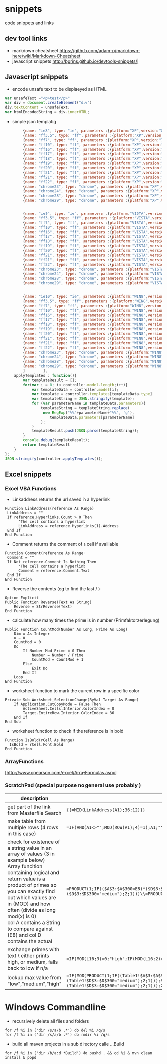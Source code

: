 snippets
========

code snippets and links

dev tool links  
--------------

* markdown cheatsheet https://github.com/adam-p/markdown-here/wiki/Markdown-Cheatsheet  
* javascript snippets  http://bgrins.github.io/devtools-snippets/|

Javascript snippets
-------------------

* encode unsafe text to be displaeyed as HTML
```javascript
var unsafeText ="<p>test</p>"
var div = document.createElement("div")
div.textContent = unsafeText;
var htmlEncodedString = div.innerHTML;
```

* simple json templatig
```javascript
        {name: "ie8", type: "ie", parameters :{platform:"XP",version:"8"}},
        {name: "ff3.5", type: "ff", parameters :{platform:"XP",version:"3.5",path:"E:\\\\Browser - Portable Versions\\\\FirefoxPortable_3.5.11_German\\\\App\\\\Firefox\\\\firefox.exe"}},	   
        {name: "ff7", type: "ff", parameters :{platform:"XP",version:"7",path:"E:\\\\Browser - Portable Versions\\\\Portable_Firefox_7.0.1\\\\Portable_Firefox_7.0.1\\\\Firefox\\\\firefox.exe"}},	   
        {name: "ff10", type: "ff", parameters :{platform:"XP",version:"10",path:"E:\\\\Browser - Portable Versions\\\\Portable_Firefox_10.0.2\\\\Portable_Firefox_10.0.2\\\\Firefox\\\\firefox.exe"}},	   
        {name: "ff16", type: "ff", parameters :{platform:"XP",version:"16",path:"E:\\\\Browser - Portable Versions\\\\Portable_Firefox_16.0.2\\\\Firefox\\\\firefox.exe"}},	   
        {name: "ff17", type: "ff", parameters :{platform:"XP",version:"17",path:"E:\\\\Browser - Portable Versions\\\\Portable_Firefox_17.0.1\\\\Firefox\\\\firefox.exe"}},	   
        {name: "ff18", type: "ff", parameters :{platform:"XP",version:"18",path:"E:\\\\Browser - Portable Versions\\\\Portable_Firefox_18.0.2\\\\Firefox\\\\firefox.exe"}},	   
        {name: "ff19", type: "ff", parameters :{platform:"XP",version:"19",path:"E:\\\\Browser - Portable Versions\\\\Portable_Firefox_19.0.2\\\\App\\\\Firefox\\\\firefox.exe"}},	   
        {name: "ff20", type: "ff", parameters :{platform:"XP",version:"20",path:"E:\\\\Browser - Portable Versions\\\\Portable_Firefox_20.0.1\\\\App\\\\Firefox\\\\firefox.exe"}},	   
        {name: "ff21", type: "ff", parameters :{platform:"XP",version:"21",path:"E:\\\\Browser - Portable Versions\\\\FirefoxPortable_21.0_English\\\\App\\\\Firefox\\\\firefox.exe"}},	   
        {name: "ff21", type: "ff", parameters :{platform:"XP",version:"21",path:"E:\\\\Browser - Portable Versions\\\\Portable_Firefox_21.0\\\\App\\\\Firefox\\\\firefox.exe"}},	   
        {name: "ff22", type: "ff", parameters :{platform:"XP",version:"22",path:"E:\\\\Browser - Portable Versions\\\\FirefoxPortable_22.0_English\\\\App\\\\Firefox\\\\firefox.exe"}},	   
        {name: "chrome23", type: "chrome", parameters :{platform:"XP",version:"23",path:"E:\\\\Browser - Portable Versions\\\\PortableGoogleChrome23\\\\Chrome\\\\chrome.exe"}},	   
        {name: "chrome24", type: "chrome", parameters :{platform:"XP",version:"24",path:"E:\\\\Browser - Portable Versions\\\\PortableGoogleChrome24\\\\Chrome\\\\chrome.exe"}},	   
        {name: "chrome28", type: "chrome", parameters :{platform:"XP",version:"28",path:"E:\\\\Browser - Portable Versions\\\\GoogleChromePortable_28.0.1500.95\\\\App\\\\Chrome-bin\\\\chrome.exe"}},	   
        {name: "chrome29", type: "chrome", parameters :{platform:"XP",version:"29",path:"E:\\\\Browser - Portable Versions\\\\GoogleChromePortableBeta\\\\App\\\\Chrome-bin\\\\chrome.exe"}},	 


        {name: "ie9", type: "ie", parameters :{platform:"VISTA",version:"9"}},
        {name: "ff3.5", type: "ff", parameters :{platform:"VISTA",version:"3.5",path:"C:\\\\Users\\\\Public\\\\Shared Folder\\\\Browser - Portable Versions\\\\FirefoxPortable_3.5.11_German\\\\App\\\\Firefox\\\\firefox.exe"}},	   
        {name: "ff7", type: "ff", parameters :{platform:"VISTA",version:"7",path:"C:\\\\Users\\\\Public\\\\Shared Folder\\\\Browser - Portable Versions\\\\Portable_Firefox_7.0.1\\\\Portable_Firefox_7.0.1\\\\Firefox\\\\firefox.exe"}},	   
        {name: "ff10", type: "ff", parameters :{platform:"VISTA",version:"10",path:"C:\\\\Users\\\\Public\\\\Shared Folder\\\\Browser - Portable Versions\\\\Portable_Firefox_10.0.2\\\\Portable_Firefox_10.0.2\\\\Firefox\\\\firefox.exe"}},	   
        {name: "ff16", type: "ff", parameters :{platform:"VISTA",version:"16",path:"C:\\\\Users\\\\Public\\\\Shared Folder\\\\Browser - Portable Versions\\\\Portable_Firefox_16.0.2\\\\Firefox\\\\firefox.exe"}},	   
        {name: "ff17", type: "ff", parameters :{platform:"VISTA",version:"17",path:"C:\\\\Users\\\\Public\\\\Shared Folder\\\\Browser - Portable Versions\\\\Portable_Firefox_17.0.1\\\\Firefox\\\\firefox.exe"}},	   
        {name: "ff18", type: "ff", parameters :{platform:"VISTA",version:"18",path:"C:\\\\Users\\\\Public\\\\Shared Folder\\\\Browser - Portable Versions\\\\Portable_Firefox_18.0.2\\\\Firefox\\\\firefox.exe"}},	   
        {name: "ff19", type: "ff", parameters :{platform:"VISTA",version:"19",path:"C:\\\\Users\\\\Public\\\\Shared Folder\\\\Browser - Portable Versions\\\\Portable_Firefox_19.0.2\\\\App\\\\Firefox\\\\firefox.exe"}},	   
        {name: "ff20", type: "ff", parameters :{platform:"VISTA",version:"20",path:"C:\\\\Users\\\\Public\\\\Shared Folder\\\\Browser - Portable Versions\\\\Portable_Firefox_20.0.1\\\\App\\\\Firefox\\\\firefox.exe"}},	   
        {name: "ff21", type: "ff", parameters :{platform:"VISTA",version:"21",path:"C:\\\\Users\\\\Public\\\\Shared Folder\\\\Browser - Portable Versions\\\\FirefoxPortable_21.0_English\\\\App\\\\Firefox\\\\firefox.exe"}},	   
        {name: "ff21", type: "ff", parameters :{platform:"VISTA",version:"21",path:"C:\\\\Users\\\\Public\\\\Shared Folder\\\\Browser - Portable Versions\\\\Portable_Firefox_21.0\\\\App\\\\Firefox\\\\firefox.exe"}},	   
        {name: "ff22", type: "ff", parameters :{platform:"VISTA",version:"22",path:"C:\\\\Users\\\\Public\\\\Shared Folder\\\\Browser - Portable Versions\\\\FirefoxPortable_22.0_English\\\\App\\\\Firefox\\\\firefox.exe"}},	   
        {name: "chrome23", type: "chrome", parameters :{platform:"VISTA",version:"23",path:"C:\\\\Users\\\\Public\\\\Shared Folder\\\\Browser - Portable Versions\\\\PortableGoogleChrome23\\\\Chrome\\\\chrome.exe"}},	   
        {name: "chrome24", type: "chrome", parameters :{platform:"VISTA",version:"24",path:"C:\\\\Users\\\\Public\\\\Shared Folder\\\\Browser - Portable Versions\\\\PortableGoogleChrome24\\\\Chrome\\\\chrome.exe"}},	   
        {name: "chrome28", type: "chrome", parameters :{platform:"VISTA",version:"28",path:"C:\\\\Users\\\\Public\\\\Shared Folder\\\\Browser - Portable Versions\\\\GoogleChromePortable_28.0.1500.95\\\\App\\\\Chrome-bin\\\\chrome.exe"}},	   
        {name: "chrome29", type: "chrome", parameters :{platform:"VISTA",version:"29",path:"C:\\\\Users\\\\Public\\\\Shared Folder\\\\Browser - Portable Versions\\\\GoogleChromePortableBeta\\\\App\\\\Chrome-bin\\\\chrome.exe"}},	 


        {name: "ie10", type: "ie", parameters :{platform:"WIN8",version:"10"}},
        {name: "ff3.5", type: "ff", parameters :{platform:"WIN8",version:"3.5",path:"E:\\\\Browser - Portable Versions\\\\FirefoxPortable_3.5.11_German\\\\App\\\\Firefox\\\\firefox.exe"}},	   
        {name: "ff7", type: "ff", parameters :{platform:"WIN8",version:"7",path:"E:\\\\Browser - Portable Versions\\\\Portable_Firefox_7.0.1\\\\Portable_Firefox_7.0.1\\\\Firefox\\\\firefox.exe"}},	   
        {name: "ff10", type: "ff", parameters :{platform:"WIN8",version:"10",path:"E:\\\\Browser - Portable Versions\\\\Portable_Firefox_10.0.2\\\\Portable_Firefox_10.0.2\\\\Firefox\\\\firefox.exe"}},	   
        {name: "ff16", type: "ff", parameters :{platform:"WIN8",version:"16",path:"E:\\\\Browser - Portable Versions\\\\Portable_Firefox_16.0.2\\\\Firefox\\\\firefox.exe"}},	   
        {name: "ff17", type: "ff", parameters :{platform:"WIN8",version:"17",path:"E:\\\\Browser - Portable Versions\\\\Portable_Firefox_17.0.1\\\\Firefox\\\\firefox.exe"}},	   
        {name: "ff18", type: "ff", parameters :{platform:"WIN8",version:"18",path:"E:\\\\Browser - Portable Versions\\\\Portable_Firefox_18.0.2\\\\Firefox\\\\firefox.exe"}},	   
        {name: "ff19", type: "ff", parameters :{platform:"WIN8",version:"19",path:"E:\\\\Browser - Portable Versions\\\\Portable_Firefox_19.0.2\\\\App\\\\Firefox\\\\firefox.exe"}},	   
        {name: "ff20", type: "ff", parameters :{platform:"WIN8",version:"20",path:"E:\\\\Browser - Portable Versions\\\\Portable_Firefox_20.0.1\\\\App\\\\Firefox\\\\firefox.exe"}},	   
        {name: "ff21", type: "ff", parameters :{platform:"WIN8",version:"21",path:"E:\\\\Browser - Portable Versions\\\\FirefoxPortable_21.0_English\\\\App\\\\Firefox\\\\firefox.exe"}},	   
        {name: "ff21", type: "ff", parameters :{platform:"WIN8",version:"21",path:"E:\\\\Browser - Portable Versions\\\\Portable_Firefox_21.0\\\\App\\\\Firefox\\\\firefox.exe"}},	   
        {name: "ff22", type: "ff", parameters :{platform:"WIN8",version:"22",path:"E:\\\\Browser - Portable Versions\\\\FirefoxPortable_22.0_English\\\\App\\\\Firefox\\\\firefox.exe"}},	   
        {name: "chrome23", type: "chrome", parameters :{platform:"WIN8",version:"23",path:"E:\\\\Browser - Portable Versions\\\\PortableGoogleChrome23\\\\Chrome\\\\chrome.exe"}},	   
        {name: "chrome24", type: "chrome", parameters :{platform:"WIN8",version:"24",path:"E:\\\\Browser - Portable Versions\\\\PortableGoogleChrome24\\\\Chrome\\\\chrome.exe"}},	   
        {name: "chrome28", type: "chrome", parameters :{platform:"WIN8",version:"28",path:"E:\\\\Browser - Portable Versions\\\\GoogleChromePortable_28.0.1500.95\\\\App\\\\Chrome-bin\\\\chrome.exe"}},	   
        {name: "chrome29", type: "chrome", parameters :{platform:"WIN8",version:"29",path:"E:\\\\Browser - Portable Versions\\\\GoogleChromePortableBeta\\\\App\\\\Chrome-bin\\\\chrome.exe"}},	 
        ]        ],
    applyTemplates : function(){
        var templateResult = [];
        for(var i = 0; i< controller.model.length;i++){
            var templateData = controller.model[i];
            var template = controller.templates[templateData.type]
            var templateString = JSON.stringify(template);
            for (var parameterName in templateData.parameters){
                templateString = templateString.replace(
                 new RegExp("%%"+parameterName+"%%", 'g'), 
                    templateData.parameters[parameterName]
                );
            }
            templateResult.push(JSON.parse(templateString));
        }
        console.debug(templateResult);
        return templateResult
    }
};
JSON.stringify(controller.applyTemplates());
```

Excel snippets
--------------

### Excel VBA Functions

* Linkaddress returns the url saved in a hyperlink
```VB.net
Function LinkAddress(reference As Range)
 LinkAddress = ""
 If reference.Hyperlinks.Count > 0 Then
      'The cell contains a hyperlink
      LinkAddress = reference.Hyperlinks(1).Address
 End If
End Function
```


* Comment returns the comment of a cell if avalilable
```VB.net
Function Comment(reference As Range)
 Comment = ""
 If Not reference.Comment Is Nothing Then
      'The cell contains a hyperlink
      Comment = reference.Comment.Text
 End If
End Function
```

* Reverse the contents (eg to find the last / )
```VB.net
Option Explicit
Public Function Reverse(Text As String)
    Reverse = StrReverse(Text)
End Function
```

* calculate how many times the prime is in number (Primfaktorzerlegung)
```VB.net
Public Function CountMod(Number As Long, Prime As Long)
    Dim x As Integer
    x = 0
    CountMod = 0
    Do
        If Number Mod Prime = 0 Then
            Number = Number / Prime
            CountMod = CountMod + 1
        Else
            Exit Do
        End If
    Loop
End Function
```

* worksheet function to mark the current row in a specific color
```VB.net
Private Sub Worksheet_SelectionChange(ByVal Target As Range)
    If Application.CutCopyMode = False Then
        ActiveSheet.Cells.Interior.ColorIndex = 0
        Target.EntireRow.Interior.ColorIndex = 36
    End If
End Sub
```

* worksheet function to check if the reference is in bold
```VB.net
Function IsBold(rCell As Range)
  IsBold = rCell.Font.Bold
End Function
```

###  ArrayFunctions

[http://www.cpearson.com/excel/ArrayFormulas.aspx]

### ScratchPad (special purpose no general use probably )
| description | code | 
| ----------- | ---- |
| get part of the link from Masterfile Search | `{{=MID(LinkAddress(A1);36;12)}}` |
|make table from multiple rows (4 rows in this case) | `=IF(AND(A1<>"";MOD(ROW(A1);4)=1);A1;"")`|
|check for existence of a string value in an array of values (3 in example below) <br/> Array funcition containing logical and <br/>return value is a product of primes so you can exactly find out which values are in (MOD) and how often (divide as long mod(x) is 0) <br/> col A contains a String to compare against (E8) and col D contains the actual |`=PRODUCT(1;IF(($A$3:$A$300=E8)*($D$3:$D$300="high");3;IF(($A$3:$A$300=E8)*($D$3:$D$300="medium");2;1)))\\=PRODUCT(IF((Table1!$A$3:$A$300=E8);IF(Table1!$D$3:$D$300="low";2;1)*IF(Table1!$D$3:$D$300="medium";3;1)*IF(Table1!$D$3:$D$300="medium";5;1);FALSE))`|
|exchange primes with text  \\ either prints high, or medium, falls back to low if n/a|`=IF(MOD(L16;3)=0;"high";IF(MOD(L16;2)=0;"medium";"low"))`|
|lookup max value from "low","medium","high"|`=IF(MOD(PRODUCT(1;IF((Table1!$A$3:$A$300=E8)*(Table1!$D$3:$D$300="high");3;IF((Table1!$A$3:$A$300=E8)*(Table1!$D$3:$D$300="medium");2;1)));3)=0;"high";IF(MOD(PRODUCT(5;IF((Table1!$A$3:$A$300=E8)*(Table1!$D$3:$D$300="high");3;IF((Table1!$A$3:$A$300=E8)*(Table1!$D$3:$D$300="medium");2;1)));2)=0;"medium";"low"))`|

# Windows Commandline

* recursively delete all files and folders
```
for /f %i in ('dir /s/a/b .*') do del %i /q/s
for /f %i in ('dir /s/a/b .*') do rmdir %i /q/s
```

* build all maven projects in a sub directory calle ...Build
```
for /f %i in ('dir /b/a:d *Build') do pushd . && cd %i & mvn clean install & popd
```
